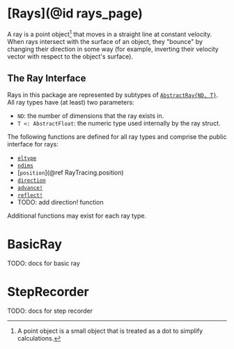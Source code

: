 # [Rays](@id rays_page)

A ray is a point object[^1] that moves in a straight line at constant velocity.
When rays intersect with the surface of an object, they "bounce" by changing their
direction in some way (for example, inverting their velocity vector with respect to
the object's surface).

[^1]: A point object is a small object that is treated as a dot to simplify calculations.

## The Ray Interface

Rays in this package are represented by subtypes of [`AbstractRay{ND, T}`](@ref).
All ray types have (at least) two parameters:

- `ND`: the number of dimensions that the ray exists in.
- `T <: AbstractFloat`: the numeric type used internally by the ray struct.

The following functions are defined for all ray types and comprise the public interface for rays:
- [`eltype`](@ref)
- [`ndims`](@ref)
- [`position`](@ref RayTracing.position)
- [`direction`](@ref)
- [`advance!`](@ref)
- [`reflect!`](@ref)
- TODO: add direction! function

Additional functions may exist for each ray type.

# BasicRay

TODO: docs for basic ray

# StepRecorder

TODO: docs for step recorder